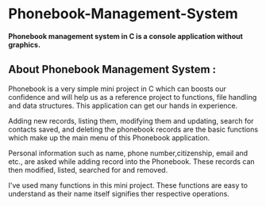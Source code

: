 # Phonebook-Management-System
#### Phonebook management system in C is a console application without graphics.
## About Phonebook Management System :
<p> Phonebook is a very simple mini project in C which can boosts our confidence and will help us as a reference project to functions, file handling and data structures. This application can get our hands in experience.</p>
<p> Adding new records, listing them, modifying them and updating, search for contacts saved, and deleting the phonebook records are the basic functions which make up the main menu of this Phonebook application.</p>
<p> Personal information such as name, phone number,citizenship, email and etc., are asked while adding record into the Phonebook. These records can then modified, listed, searched for and removed.</p>
<p> I've used many functions in this mini project. These functions are easy to understand as their name itself signifies ther respective operations.
